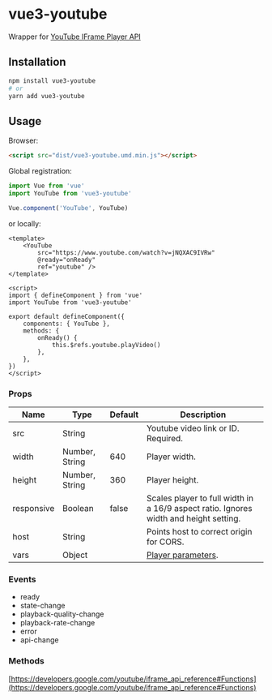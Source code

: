 # vue3-youtube
Wrapper for [YouTube IFrame Player API](https://developers.google.com/youtube/iframe_api_reference)

## Installation
```bash
npm install vue3-youtube
# or
yarn add vue3-youtube
```

## Usage
Browser:
```html
<script src="dist/vue3-youtube.umd.min.js"></script>
```
Global registration:
```js
import Vue from 'vue'
import YouTube from 'vue3-youtube'

Vue.component('YouTube', YouTube)
```
or locally:
```vue
<template>
    <YouTube 
        src="https://www.youtube.com/watch?v=jNQXAC9IVRw" 
        @ready="onReady"
        ref="youtube" />
</template>

<script>
import { defineComponent } from 'vue'
import YouTube from 'vue3-youtube'

export default defineComponent({
    components: { YouTube },
    methods: {
        onReady() {
            this.$refs.youtube.playVideo()
        },
    },
})
</script>
```

### Props
| Name   | Type           | Default | Description                                                                              |
|--------|----------------|---------|------------------------------------------------------------------------------------------|
| src    | String         |         | Youtube video link or ID. Required.                                                      |
| width  | Number, String | 640     | Player width.                                                                            |
| height | Number, String | 360     | Player height.                                                                           |
| responsive | Boolean  | false     | Scales player to full width in a 16/9 aspect ratio. Ignores width and height setting.                                                                          |
| host   | String         |         | Points host to correct origin for CORS.                                                  |
| vars   | Object         |         | [Player parameters](https://developers.google.com/youtube/player_parameters#Parameters). |

### Events
- ready
- state-change
- playback-quality-change
- playback-rate-change
- error
- api-change

### Methods
[https://developers.google.com/youtube/iframe_api_reference#Functions](https://developers.google.com/youtube/iframe_api_reference#Functions)
